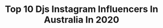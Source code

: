 ---
title: Top 10 Djs Instagram Influencers In Australia In 2020
description: >-
  Find top djs Instagram influencers in Australia in 2020. Most popular hashtags: #melbourne #djsaw20 #france #southafrica.
platform: Instagram
profiles:
  - username: "kaity_modern"
    fullname: >-
      KAITLYN HAM
    location: "Australia"
    followers: 306690
    engagement: 117
    commentsToLikes: 0.021316
    id: ck0w3tdvgv6880i19ciu93htt
    verified: true
    hashtags: "#feeltheburn, #ad, #mfxstylesocial, #orotoneveryday"
  - username: "charleefraser"
    fullname: >-
      Charlee Fraser
    location: "Australia"
    followers: 35271
    engagement: 232
    commentsToLikes: 0.026361
    id: ck0tuzowg9djf0i19kah3xewl
    verified: true
    hashtags: "#vamff, #doubleornothing, #isolationstation, #eternallygrateful"
  - username: "tahnee711"
    fullname: >-
      TAHNEE ATKINSON.
    location: "Australia"
    followers: 137838
    engagement: 208
    commentsToLikes: 0.015650
    id: ck13cbhmizj690i19gq67wrqm
    verified: true
    hashtags: "#hmaustralia, #djsaw20, #furlasociety"
  - username: "cameronsstephens"
    fullname: >-
      Cameron Stephens
    location: "Australia"
    followers: 2746
    engagement: 1207
    commentsToLikes: 0.073667
    id: ck6uia5cqdyjq0j716t1mjqdj
    verified: false
    hashtags: "#earthday, #londonfashionweek, #vogueaustralia, #imgmodels"
  - username: "daydinmusic"
    fullname: >-
      Day Din
    location: "Australia"
    followers: 41629
    engagement: 193
    commentsToLikes: 0.019696
    id: ck1384cfiefqn0i191t0pfj5b
    verified: false
    hashtags: "#slowmotion, #live, #adsutra, #fitzroyisland"
  - username: "adamroy37"
    fullname: >-
      Adam Goodes
    location: "Australia"
    followers: 55015
    engagement: 654
    commentsToLikes: 0.020866
    id: ck5hi7l1sc28f0i11xx1iokqi
    verified: false
    hashtags: "#experience, #boss, #literacyisfreedom, #djsartofliving"
  - username: "dj.dasco"
    fullname: >-
      DASCO
    location: "Australia"
    followers: 19279
    engagement: 169
    commentsToLikes: 0.020332
    id: ck0vw11pkrmjh0i19v53oawbt
    verified: false
    hashtags: "#deejay, #pink, #zeezoutpodcast, #stpetersburg"
  - username: "djwegun"
    fullname: >-
      “Wegun Is My DJ”
    location: "Australia"
    followers: 69812
    engagement: 422
    commentsToLikes: 0.009629
    id: ck14jsy82m0tn0i1950ssskfh
    verified: true
    hashtags: "#booba, #yumdda, #gillettekorea, #djspray"
  - username: "andytrieu"
    fullname: >-
      Andy Trieu
    location: "Australia"
    followers: 27529
    engagement: 168
    commentsToLikes: 0.037868
    id: ck5cjqmquvaal0i11zuq1knud
    verified: false
    hashtags: "#isoplant, #martialarts, #sbsaustralia, #2ne1"
  - username: "noirmusic"
    fullname: >-
      Noir
    location: "Australia"
    followers: 43702
    engagement: 77
    commentsToLikes: 0.048096
    id: ck0w6e1ao84z00i19tjtdni70
    verified: false
    hashtags: "#pictureperfect, #ontour, #doglovers, #nofilter"
---